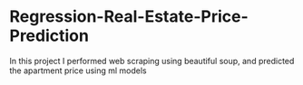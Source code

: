 # Regression-Real-Estate-Price-Prediction
In this project I performed web scraping using beautiful soup, and predicted the apartment price using ml models
